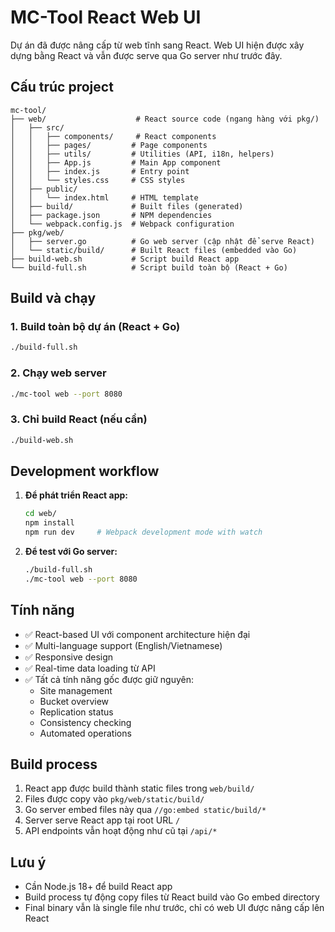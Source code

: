 # MC-Tool React Web UI

Dự án đã được nâng cấp từ web tĩnh sang React. Web UI hiện được xây dựng bằng React và vẫn được serve qua Go server như trước đây.

## Cấu trúc project

```
mc-tool/
├── web/                    # React source code (ngang hàng với pkg/)
│   ├── src/
│   │   ├── components/     # React components
│   │   ├── pages/         # Page components  
│   │   ├── utils/         # Utilities (API, i18n, helpers)
│   │   ├── App.js         # Main App component
│   │   ├── index.js       # Entry point
│   │   └── styles.css     # CSS styles
│   ├── public/
│   │   └── index.html     # HTML template
│   ├── build/             # Built files (generated)
│   ├── package.json       # NPM dependencies
│   └── webpack.config.js  # Webpack configuration
├── pkg/web/
│   ├── server.go          # Go web server (cập nhật để serve React)
│   └── static/build/      # Built React files (embedded vào Go)
├── build-web.sh           # Script build React app
└── build-full.sh          # Script build toàn bộ (React + Go)
```

## Build và chạy

### 1. Build toàn bộ dự án (React + Go)

```bash
./build-full.sh
```

### 2. Chạy web server

```bash
./mc-tool web --port 8080
```

### 3. Chỉ build React (nếu cần)

```bash
./build-web.sh
```

## Development workflow

1. **Để phát triển React app:**
   ```bash
   cd web/
   npm install
   npm run dev     # Webpack development mode with watch
   ```

2. **Để test với Go server:**
   ```bash
   ./build-full.sh
   ./mc-tool web --port 8080
   ```

## Tính năng

- ✅ React-based UI với component architecture hiện đại
- ✅ Multi-language support (English/Vietnamese) 
- ✅ Responsive design
- ✅ Real-time data loading từ API
- ✅ Tất cả tính năng gốc được giữ nguyên:
  - Site management
  - Bucket overview  
  - Replication status
  - Consistency checking
  - Automated operations

## Build process

1. React app được build thành static files trong `web/build/`
2. Files được copy vào `pkg/web/static/build/` 
3. Go server embed files này qua `//go:embed static/build/*`
4. Server serve React app tại root URL `/`
5. API endpoints vẫn hoạt động như cũ tại `/api/*`

## Lưu ý

- Cần Node.js 18+ để build React app
- Build process tự động copy files từ React build vào Go embed directory
- Final binary vẫn là single file như trước, chỉ có web UI được nâng cấp lên React